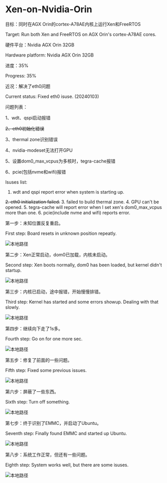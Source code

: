 # Xen-on-Nvidia-Orin

 目标：同时在AGX Orin的cortex-A78AE内核上运行Xen和FreeRTOS
 
 Target: Run both Xen and FreeRTOS on AGX Orin's cortex-A78AE cores.

 硬件平台：Nvidia AGX Orin 32GB
 
 Hardware platform: Nvidia AGX Orin 32GB

 进度：35%
 
 Progress: 35%

 近况：解决了eth0问题

 Current status: Fixed eth0 isuse. (20240103)

 问题列表：
 
 1、wdt、qspi启动报错

 ~~2、eth0初始化错误~~

 3、thermal zone识别错误

 4、nvidia-modeset无法打开GPU

 5、设置dom0_max_vcpus为多核时，tegra-cache报错

 6、pcie(包括nvme和wifi)报错

 Isuses list:
 1. wdt and qspi report error when system is starting up.
 
 ~~2. eth0 initialization failed.~~
 3. failed to build thermal zone.
 4. GPU can't be opened.
 5. tegra-cache will report error when I set xen's dom0_max_vcpus more than one. 
 6. pcie(include nvme and wifi) reports error.

第一步：未知位置反复重启。

First step: Board resets in unknown position repeatly. 

![本地路径](./pic/1.png) 

第二步：Xen正常启动，dom0已加载，内核未启动。

Second step: Xen boots normally, dom0 has been loaded, but kernel didn't startup. 

![本地路径](./pic/2.png) 

第三步：内核已启动，途中报错，开始慢慢排错。

Third step: Kernel has started and some errors showup. Dealing with that slowly.
 
![本地路径](./pic/3.png) 

第四步：继续向下走了1s多。

Fourth step: Go on for one more sec.

![本地路径](./pic/4.png) 

第五步：修复了前面的一些问题。

Fifth step: Fixed some previous issues. 

![本地路径](./pic/5.png) 

第六步：屏蔽了一些东西。

Sixth step: Turn off something.

![本地路径](./pic/6.png) 

第七步：终于识别了EMMC，并启动了Ubuntu。

Seventh step: Finally found EMMC and started up Ubuntu.

![本地路径](./pic/7.png) 

第八步：系统工作正常，但还有一些问题。

Eighth step: System works well, but there are some isuses.

![本地路径](./pic/8.png) 